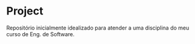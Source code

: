 # Project
Repositório inicialmente idealizado para atender a uma disciplina do meu curso de Eng. de Software.
